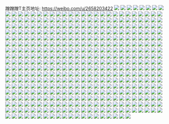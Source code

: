 蹭蹭蹭T主页地址: https://weibo.com/u/2658203422 
![](https://wx4.sinaimg.cn/mw2000/9e70f71egy1h922jy178fj20u014bjy6.jpg) 
![](https://wx4.sinaimg.cn/mw2000/9e70f71egy1h922jxojqjj20u014043m.jpg) 
![](https://wx4.sinaimg.cn/mw2000/9e70f71egy1h922jycbo0j20u0140gq5.jpg) 
![](https://wx4.sinaimg.cn/mw2000/9e70f71egy1h922jfjr2aj20u0140dpn.jpg) 
![](https://wx4.sinaimg.cn/mw2000/9e70f71egy1h922jfwqo0j20u0140dpd.jpg) 
![](https://wx4.sinaimg.cn/mw2000/9e70f71egy1h9239c1l0xj20u0140tgv.jpg) 
![](https://wx4.sinaimg.cn/mw2000/9e70f71egy1h91fc96e1oj20u00u0478.jpg) 
![](https://wx4.sinaimg.cn/mw2000/9e70f71egy1h91fcadrk9j20u00u0qd9.jpg) 
![](https://wx4.sinaimg.cn/mw2000/9e70f71egy1h91fc8ssw8j20u00u0k0w.jpg) 
![](https://wx4.sinaimg.cn/mw2000/9e70f71egy1h91fcayuzwj20u0140ajk.jpg) 
![](https://wx4.sinaimg.cn/mw2000/9e70f71egy1h91fcbtjh9j20u00u0agj.jpg) 
![](https://wx4.sinaimg.cn/mw2000/9e70f71egy1h91fcc6wntj20u014045o.jpg) 
![](https://wx4.sinaimg.cn/mw2000/9e70f71egy1h91fcven3cj20u0140wky.jpg) 
![](https://wx4.sinaimg.cn/mw2000/9e70f71egy1h91fcvrojfj20u0140ajd.jpg) 
![](https://wx4.sinaimg.cn/mw2000/9e70f71egy1h91fcw6qfaj20u0140akl.jpg) 
![](https://wx4.sinaimg.cn/mw2000/9e70f71egy1h91fcwznc2j20u0140wny.jpg) 
![](https://wx4.sinaimg.cn/mw2000/9e70f71egy1h91fcxc9g6j20u0140gu1.jpg) 
![](https://wx4.sinaimg.cn/mw2000/9e70f71egy1h91fcun42xj20u01407cc.jpg) 
![](https://wx4.sinaimg.cn/mw2000/9e70f71egy1h91fcwmwb1j20u014045o.jpg) 
![](https://wx4.sinaimg.cn/mw2000/9e70f71egy1h91exp0mw7j20u01407ce.jpg) 
![](https://wx4.sinaimg.cn/mw2000/9e70f71egy1h91ez1fg3pj20u01sx40w.jpg) 
![](https://wx4.sinaimg.cn/mw2000/9e70f71egy1h91ars36jbj20u0140ag5.jpg) 
![](https://wx4.sinaimg.cn/mw2000/9e70f71egy1h91arppsj2j20tz140jyw.jpg) 
![](https://wx4.sinaimg.cn/mw2000/9e70f71egy1h91arq0pztj20u0140wk8.jpg) 
![](https://wx4.sinaimg.cn/mw2000/9e70f71egy1h91arqb5a2j20u0140440.jpg) 
![](https://wx4.sinaimg.cn/mw2000/9e70f71egy1h91arqocmnj20u0140q8a.jpg) 
![](https://wx4.sinaimg.cn/mw2000/9e70f71egy1h91arr00khj20u0140jw2.jpg) 
![](https://wx4.sinaimg.cn/mw2000/9e70f71egy1h91arrbxkdj20u0140wln.jpg) 
![](https://wx4.sinaimg.cn/mw2000/9e70f71egy1h91arrojndj20u014043h.jpg) 
![](https://wx4.sinaimg.cn/mw2000/9e70f71egy1h91arsetqvj20u0140qb8.jpg) 
![](https://wx4.sinaimg.cn/mw2000/9e70f71egy1h90tlri76fj20u01407d7.jpg) 
![](https://wx4.sinaimg.cn/mw2000/9e70f71egy1h90tlwjhmrj20u0140jz2.jpg) 
![](https://wx4.sinaimg.cn/mw2000/9e70f71egy1h90tlqoajaj20u00u0453.jpg) 
![](https://wx4.sinaimg.cn/mw2000/9e70f71egy1h90tlq16stj20u0140tjc.jpg) 
![](https://wx4.sinaimg.cn/mw2000/9e70f71egy1h90tlxl12ej20tu13uqa4.jpg) 
![](https://wx4.sinaimg.cn/mw2000/9e70f71egy1h90tlvuchdj21cm0u0491.jpg) 
![](https://wx4.sinaimg.cn/mw2000/9e70f71egy1h90tn4csfsj20u0193jz4.jpg) 
![](https://wx4.sinaimg.cn/mw2000/9e70f71egy1h90tluy7xcj21d20u0apm.jpg) 
![](https://wx4.sinaimg.cn/mw2000/9e70f71egy1h90tlu2naxj219a0u0dqe.jpg) 
![](https://wx4.sinaimg.cn/mw2000/9e70f71egy1h8ypccyh7uj20u00u049b.jpg) 
![](https://wx4.sinaimg.cn/mw2000/9e70f71egy1h8ypcda92vj20u00u011s.jpg) 
![](https://wx4.sinaimg.cn/mw2000/9e70f71egy1h8ypcdmq5sj20u00u0n4p.jpg) 
![](https://wx4.sinaimg.cn/mw2000/9e70f71egy1h8ypcdwwhnj20u00u07d4.jpg) 
![](https://wx4.sinaimg.cn/mw2000/9e70f71egy1h8ypccldgwj20u00u0dnn.jpg) 
![](https://wx4.sinaimg.cn/mw2000/9e70f71egy1h8ypceqa75j20u00u0tgj.jpg) 
![](https://wx4.sinaimg.cn/mw2000/9e70f71egy1h8ypcf05x4j20u00u07cr.jpg) 
![](https://wx4.sinaimg.cn/mw2000/9e70f71egy1h8ypcfbhutj20u00u07cn.jpg) 
![](https://wx4.sinaimg.cn/mw2000/9e70f71egy1h8ypcflz3zj20u00u0118.jpg) 
![](https://wx4.sinaimg.cn/mw2000/9e70f71egy1h8yn62611cj20u01sxgpt.jpg) 
![](https://wx4.sinaimg.cn/mw2000/9e70f71egy1h8yn61nm7wj20u01sx0wt.jpg) 
![](https://wx4.sinaimg.cn/mw2000/9e70f71egy1h8s4w1gs5wj20u014046d.jpg) 
![](https://wx4.sinaimg.cn/mw2000/9e70f71egy1h8s4w1rc80j20u0140tgy.jpg) 
![](https://wx4.sinaimg.cn/mw2000/9e70f71egy1h8s4w2b20aj20u0140dpt.jpg) 
![](https://wx4.sinaimg.cn/mw2000/9e70f71egy1h8s4w2prxhj20u0140107.jpg) 
![](https://wx4.sinaimg.cn/mw2000/9e70f71egy1h8s4w38xdsj20u014048i.jpg) 
![](https://wx4.sinaimg.cn/mw2000/9e70f71egy1h8s4w4c6jpj20u0140dpi.jpg) 
![](https://wx4.sinaimg.cn/mw2000/9e70f71egy1h8s4w3yj7tj20u0140th7.jpg) 
![](https://wx4.sinaimg.cn/mw2000/9e70f71egy1h8s4w3mbhyj20u0140n5c.jpg) 
![](https://wx4.sinaimg.cn/mw2000/9e70f71egy1h8s4w4o4opj20u00u043x.jpg) 
![](https://wx4.sinaimg.cn/mw2000/9e70f71egy1h8phbfy4ydj20u00u0afd.jpg) 
![](https://wx4.sinaimg.cn/mw2000/9e70f71egy1h8njc5o7cfj20u0140q8w.jpg) 
![](https://wx4.sinaimg.cn/mw2000/9e70f71egy1h8hanqs10mj20u0140dn8.jpg) 
![](https://wx4.sinaimg.cn/mw2000/9e70f71egy1h8hans8zt2j20u01400y3.jpg) 
![](https://wx4.sinaimg.cn/mw2000/9e70f71egy1h8hanrtkbzj21400u0wl0.jpg) 
![](https://wx4.sinaimg.cn/mw2000/9e70f71egy1h8hanr5k5lj20u0140ah8.jpg) 
![](https://wx4.sinaimg.cn/mw2000/9e70f71egy1h8hanrgydtj20u01407ds.jpg) 
![](https://wx4.sinaimg.cn/mw2000/9e70f71egy1h8hant8tc9j20u01407dr.jpg) 
![](https://wx4.sinaimg.cn/mw2000/9e70f71egy1h8hanswd4pj20u0140qcw.jpg) 
![](https://wx4.sinaimg.cn/mw2000/9e70f71egy1h8hanu89nij20u0140dqc.jpg) 
![](https://wx4.sinaimg.cn/mw2000/9e70f71egy1h8hanskhbmj20u0140jyy.jpg) 
![](https://wx4.sinaimg.cn/mw2000/9e70f71egy1h8hanxx3kkj20u0140tdz.jpg) 
![](https://wx4.sinaimg.cn/mw2000/9e70f71egy1h8haomxtptj20u0140dps.jpg) 
![](https://wx4.sinaimg.cn/mw2000/9e70f71egy1h8hanvf5r2j20u0140n70.jpg) 
![](https://wx4.sinaimg.cn/mw2000/9e70f71egy1h8hanv2o0wj20u0140wog.jpg) 
![](https://wx4.sinaimg.cn/mw2000/9e70f71egy1h8hanvrfn7j20u014046f.jpg) 
![](https://wx4.sinaimg.cn/mw2000/9e70f71egy1h8hanws1tlj20u014079b.jpg) 
![](https://wx4.sinaimg.cn/mw2000/9e70f71egy1h8hanx4xymj20u0140ajf.jpg) 
![](https://wx4.sinaimg.cn/mw2000/9e70f71egy1h8hanxkq3hj20u0140afw.jpg) 
![](https://wx4.sinaimg.cn/mw2000/9e70f71egy1h7jv6ije1aj20u0190143.jpg) 
![](https://wx4.sinaimg.cn/mw2000/9e70f71egy1h7jv6kbc0mj20u0190wo8.jpg) 
![](https://wx4.sinaimg.cn/mw2000/9e70f71egy1h7jv6lbnr8j20u0190q9g.jpg) 
![](https://wx4.sinaimg.cn/mw2000/9e70f71egy1h7jv6lri3bj20ab0j4dh6.jpg) 
![](https://wx4.sinaimg.cn/mw2000/9e70f71egy1h7jv6t9p65j20my0um7bp.jpg) 
![](https://wx4.sinaimg.cn/mw2000/9e70f71egy1h7jv6nv9f7j20u0140wu4.jpg) 
![](https://wx4.sinaimg.cn/mw2000/9e70f71egy1h7jv6g8nm4j20u0140n50.jpg) 
![](https://wx4.sinaimg.cn/mw2000/9e70f71egy1h7jv6s226wj20my0umgpi.jpg) 
![](https://wx4.sinaimg.cn/mw2000/9e70f71egy1h7jv6q94qfj20u0140n5b.jpg) 
![](https://wx4.sinaimg.cn/mw2000/9e70f71egy1h7jv6rccblj20u0140tfy.jpg) 
![](https://wx4.sinaimg.cn/mw2000/9e70f71egy1h7jv6u0weqj20n60heju1.jpg) 
![](https://wx4.sinaimg.cn/mw2000/9e70f71egy1h7jv6urxr7j20my0um77h.jpg) 
![](https://wx4.sinaimg.cn/mw2000/9e70f71egy1h7jv6vi9m6j20n00ywwi5.jpg) 
![](https://wx4.sinaimg.cn/mw2000/9e70f71egy1h7jv6w8h32j20n00uowi7.jpg) 
![](https://wx4.sinaimg.cn/mw2000/9e70f71egy1h7jv6oyhmlj20u0140wli.jpg) 
![](https://wx4.sinaimg.cn/mw2000/9e70f71egy1h71cuglj7xj20u01sxq7p.jpg) 
![](https://wx4.sinaimg.cn/mw2000/9e70f71egy1h71cucphv7j20u0140n88.jpg) 
![](https://wx4.sinaimg.cn/mw2000/9e70f71egy1h71cuhc2jhj20u0140jyy.jpg) 
![](https://wx4.sinaimg.cn/mw2000/9e70f71ely1h6tmolkjqhj20u0140jz8.jpg) 
![](https://wx4.sinaimg.cn/mw2000/9e70f71ely1h6tmojv72tj20u0140gtm.jpg) 
![](https://wx4.sinaimg.cn/mw2000/9e70f71ely1h6tmok4rhkj21400u0gn9.jpg) 
![](https://wx4.sinaimg.cn/mw2000/9e70f71ely1h6tmokagzfj20u0140tdq.jpg) 
![](https://wx4.sinaimg.cn/mw2000/9e70f71ely1h6tmoktnfnj21400u077m.jpg) 
![](https://wx4.sinaimg.cn/mw2000/9e70f71ely1h6tmokgki8j21900u0n26.jpg) 
![](https://wx4.sinaimg.cn/mw2000/9e70f71ely1h6tmolejehj21400u0q56.jpg) 
![](https://wx4.sinaimg.cn/mw2000/9e70f71ely1h6tmol48vuj20u0140jwa.jpg) 
![](https://wx4.sinaimg.cn/mw2000/9e70f71ely1h6tmojkoomj20u0140aig.jpg) 
![](https://wx4.sinaimg.cn/mw2000/9e70f71egy1h67iq1jp5kj20u0140n01.jpg) 
![](https://wx4.sinaimg.cn/mw2000/9e70f71egy1h67iq0n4c9j20u014077c.jpg) 
![](https://wx4.sinaimg.cn/mw2000/9e70f71egy1h67iq3qv4jj20u0140k3o.jpg) 
![](https://wx4.sinaimg.cn/mw2000/9e70f71egy1h67iq5sspdj20u0140wo6.jpg) 
![](https://wx4.sinaimg.cn/mw2000/9e70f71egy1h67iq6co40j20u014043a.jpg) 
![](https://wx4.sinaimg.cn/mw2000/9e70f71egy1h67iq2gwhdj20u0140wnp.jpg) 
![](https://wx4.sinaimg.cn/mw2000/9e70f71egy1h67j5id0qsj20u01407fi.jpg) 
![](https://wx4.sinaimg.cn/mw2000/9e70f71egy1h67j5vkf3ij20u0140n4p.jpg) 
![](https://wx4.sinaimg.cn/mw2000/9e70f71egy1h67j85n8jrj20u014077d.jpg) 
![](https://wx4.sinaimg.cn/mw2000/9e70f71egy1h5utex36szj20u0140qf1.jpg) 
![](https://wx4.sinaimg.cn/mw2000/9e70f71egy1h5utesmokej20u0140jym.jpg) 
![](https://wx4.sinaimg.cn/mw2000/9e70f71egy1h5uter9l53j20u0140wkd.jpg) 
![](https://wx4.sinaimg.cn/mw2000/9e70f71egy1h5utetj8apj21400u00yh.jpg) 
![](https://wx4.sinaimg.cn/mw2000/9e70f71egy1h5uteurxo7j20u0140jyj.jpg) 
![](https://wx4.sinaimg.cn/mw2000/9e70f71egy1h5utevolbjj21400u07af.jpg) 
![](https://wx4.sinaimg.cn/mw2000/9e70f71egy1h5utezekp0j20u0140772.jpg) 
![](https://wx4.sinaimg.cn/mw2000/9e70f71egy1h5utf0htc3j20u0140goy.jpg) 
![](https://wx4.sinaimg.cn/mw2000/9e70f71egy1h5uteyb9bzj20u0140q5v.jpg) 
![](https://wx4.sinaimg.cn/mw2000/9e70f71egy1h5ufb74ublj20u0140dis.jpg) 
![](https://wx4.sinaimg.cn/mw2000/9e70f71egy1h5ufb7toilj20u01nzagf.jpg) 
![](https://wx4.sinaimg.cn/mw2000/9e70f71egy1h5ufb58ac2j20u0140aew.jpg) 
![](https://wx4.sinaimg.cn/mw2000/9e70f71egy1h5ufb5yr9yj20u01400y9.jpg) 
![](https://wx4.sinaimg.cn/mw2000/9e70f71egy1h5ufb9kpphj20u0140ti8.jpg) 
![](https://wx4.sinaimg.cn/mw2000/9e70f71egy1h5ufb95k06j20u0140q4y.jpg) 
![](https://wx4.sinaimg.cn/mw2000/9e70f71egy1h5ufb88hodj20u0140wgc.jpg) 
![](https://wx4.sinaimg.cn/mw2000/9e70f71egy1h5ufb4hrgyj20u0140tci.jpg) 
![](https://wx4.sinaimg.cn/mw2000/9e70f71egy1h5ufbvpnw1j20u01400xa.jpg) 
![](https://wx4.sinaimg.cn/mw2000/9e70f71egy1h5rxpcnfgvj21400u0n63.jpg) 
![](https://wx4.sinaimg.cn/mw2000/9e70f71egy1h5rxpdlxsoj21400u0n3c.jpg) 
![](https://wx4.sinaimg.cn/mw2000/9e70f71egy1h5rxpf0l25j20u0140wn8.jpg) 
![](https://wx4.sinaimg.cn/mw2000/9e70f71egy1h5rxpgfxysj20u0140qc9.jpg) 
![](https://wx4.sinaimg.cn/mw2000/9e70f71egy1h5rxpbi81oj20u0140jzu.jpg) 
![](https://wx4.sinaimg.cn/mw2000/9e70f71egy1h5rxpae8e1j20u0140q7j.jpg) 
![](https://wx4.sinaimg.cn/mw2000/9e70f71egy1h5fh14rukvj20u0140wng.jpg) 
![](https://wx4.sinaimg.cn/mw2000/9e70f71egy1h5fh156tqbj20u0140jz8.jpg) 
![](https://wx4.sinaimg.cn/mw2000/9e70f71egy1h5fh15n8iwj20u0140gsa.jpg) 
![](https://wx4.sinaimg.cn/mw2000/9e70f71egy1h5fh161u2bj20u0140n61.jpg) 
![](https://wx4.sinaimg.cn/mw2000/9e70f71egy1h5fh16ofejj20u0140ajm.jpg) 
![](https://wx4.sinaimg.cn/mw2000/9e70f71egy1h5fh2hr25jj20u00u0k0n.jpg) 
![](https://wx4.sinaimg.cn/mw2000/9e70f71egy1h5fh2iq6nfj20u00u0dmb.jpg) 
![](https://wx4.sinaimg.cn/mw2000/9e70f71egy1h5fh2i8cuhj20t10t1n55.jpg) 
![](https://wx4.sinaimg.cn/mw2000/9e70f71egy1h5fh2h4atkj20u00u0117.jpg) 
![](https://wx4.sinaimg.cn/mw2000/9e70f71egy1h5cchqbsaxj20u0140do1.jpg) 
![](https://wx4.sinaimg.cn/mw2000/9e70f71egy1h5cchp62gfj20u0140n6r.jpg) 
![](https://wx4.sinaimg.cn/mw2000/9e70f71egy1h5cchrei2ej20u0140gup.jpg) 
![](https://wx4.sinaimg.cn/mw2000/9e70f71egy1h5cchskysjj20u0140487.jpg) 
![](https://wx4.sinaimg.cn/mw2000/9e70f71egy1h5cchui82oj21400u0gxl.jpg) 
![](https://wx4.sinaimg.cn/mw2000/9e70f71egy1h5cchvj2r5j20u01407e0.jpg) 
![](https://wx4.sinaimg.cn/mw2000/9e70f71egy1h5cchyg5cij20u014015x.jpg) 
![](https://wx4.sinaimg.cn/mw2000/9e70f71egy1h5cchwqocmj20u0140qhj.jpg) 
![](https://wx4.sinaimg.cn/mw2000/9e70f71egy1h5cchthvx1j20u0140q7y.jpg) 
![](https://wx4.sinaimg.cn/mw2000/9e70f71egy1h5ba3xg8zxj20u0190wk2.jpg) 
![](https://wx4.sinaimg.cn/mw2000/9e70f71egy1h5ba3yi0rkj20u00u0q7z.jpg) 
![](https://wx4.sinaimg.cn/mw2000/9e70f71egy1h5ba3v9dkkj20tu119afn.jpg) 
![](https://wx4.sinaimg.cn/mw2000/9e70f71egy1h5ba3wc1syj20u014041b.jpg) 
![](https://wx4.sinaimg.cn/mw2000/9e70f71egy1h5ba57x5p3j20u0140dlc.jpg) 
![](https://wx4.sinaimg.cn/mw2000/9e70f71egy1h5ba5ht8qbj20u00u0jwc.jpg) 
![](https://wx4.sinaimg.cn/mw2000/9e70f71egy1h59m3a35fsj20u01407bj.jpg) 
![](https://wx4.sinaimg.cn/mw2000/9e70f71egy1h59m3aj5y7j20u0140dmn.jpg) 
![](https://wx4.sinaimg.cn/mw2000/9e70f71egy1h59m3b3rbhj20u01407c3.jpg) 
![](https://wx4.sinaimg.cn/mw2000/9e70f71egy1h59m3bh7qij20u014011o.jpg) 
![](https://wx4.sinaimg.cn/mw2000/9e70f71egy1h59m3c27aoj20u014047j.jpg) 
![](https://wx4.sinaimg.cn/mw2000/9e70f71egy1h59m39mpvij20u0140452.jpg) 
![](https://wx4.sinaimg.cn/mw2000/9e70f71egy1h59m3987ofj20u0140tif.jpg) 
![](https://wx4.sinaimg.cn/mw2000/9e70f71egy1h59m3cy00lj20u0140tj7.jpg) 
![](https://wx4.sinaimg.cn/mw2000/9e70f71egy1h59m3cgdscj20u0155n71.jpg) 
![](https://wx4.sinaimg.cn/mw2000/9e70f71egy1h57wg4bb4ej20u0140jzk.jpg) 
![](https://wx4.sinaimg.cn/mw2000/9e70f71egy1h57wg5s9mjj20u0140wkk.jpg) 
![](https://wx4.sinaimg.cn/mw2000/9e70f71egy1h57wg6f74xj20u0140wpm.jpg) 
![](https://wx4.sinaimg.cn/mw2000/9e70f71egy1h57wg36hf6j20u0140gwn.jpg) 
![](https://wx4.sinaimg.cn/mw2000/9e70f71egy1h57stnq400j20u0140n4k.jpg) 
![](https://wx4.sinaimg.cn/mw2000/9e70f71egy1h5661pmf60j20u0140dp5.jpg) 
![](https://wx4.sinaimg.cn/mw2000/9e70f71egy1h5661qzypfj20u0140nay.jpg) 
![](https://wx4.sinaimg.cn/mw2000/9e70f71egy1h5661wlvyzj20u0140k0p.jpg) 
![](https://wx4.sinaimg.cn/mw2000/9e70f71egy1h5661tk84vj20u00u07bj.jpg) 
![](https://wx4.sinaimg.cn/mw2000/9e70f71egy1h5661v869uj20u0140tgp.jpg) 
![](https://wx4.sinaimg.cn/mw2000/9e70f71egy1h5662v2q3vj20u0140aj2.jpg) 
![](https://wx4.sinaimg.cn/mw2000/9e70f71egy1h5662wnthkj20u00u0k1d.jpg) 
![](https://wx4.sinaimg.cn/mw2000/9e70f71egy1h5661zi2olj20u00u0tes.jpg) 
![](https://wx4.sinaimg.cn/mw2000/9e70f71egy1h5661ylv65j20u00u00xg.jpg) 
![](https://wx4.sinaimg.cn/mw2000/9e70f71egy1h565zefj94j20u00u015c.jpg) 
![](https://wx4.sinaimg.cn/mw2000/9e70f71egy1h565zfibh8j20u00u0guq.jpg) 
![](https://wx4.sinaimg.cn/mw2000/9e70f71egy1h565zgr5ynj20u00u0gtx.jpg) 
![](https://wx4.sinaimg.cn/mw2000/9e70f71egy1h565zjn0fdj20u00u0tgw.jpg) 
![](https://wx4.sinaimg.cn/mw2000/9e70f71egy1h565zicn1fj20u00u0n6h.jpg) 
![](https://wx4.sinaimg.cn/mw2000/9e70f71egy1h565zlfozmj20u00u0tiv.jpg) 
![](https://wx4.sinaimg.cn/mw2000/9e70f71egy1h565znojhsj20u00u07dq.jpg) 
![](https://wx4.sinaimg.cn/mw2000/9e70f71egy1h565zcurklj20u0140wov.jpg) 
![](https://wx4.sinaimg.cn/mw2000/9e70f71egy1h565zoj0uwj20u00u0wl3.jpg) 
![](https://wx4.sinaimg.cn/mw2000/9e70f71egy1h55evrd88jj21400u0wpd.jpg) 
![](https://wx4.sinaimg.cn/mw2000/9e70f71egy1h55evrunhjj20u01407d7.jpg) 
![](https://wx4.sinaimg.cn/mw2000/9e70f71egy1h55evo9q67j20u014047c.jpg) 
![](https://wx4.sinaimg.cn/mw2000/9e70f71egy1h55evsa5o4j20u0140qag.jpg) 
![](https://wx4.sinaimg.cn/mw2000/9e70f71egy1h55evtaffsj20u0140jz4.jpg) 
![](https://wx4.sinaimg.cn/mw2000/9e70f71egy1h55evtp3g9j20u01407cs.jpg) 
![](https://wx4.sinaimg.cn/mw2000/9e70f71egy1h55evtzujyj20u014045d.jpg) 
![](https://wx4.sinaimg.cn/mw2000/9e70f71egy1h55evp9g7mj20u013z48e.jpg) 
![](https://wx4.sinaimg.cn/mw2000/9e70f71egy1h55evorxb8j20u013zn6u.jpg) 
![](https://wx4.sinaimg.cn/mw2000/9e70f71egy1h53uv3x4qmj21400u0agf.jpg) 
![](https://wx4.sinaimg.cn/mw2000/9e70f71egy1h53uv4d2j4j21400u0qb2.jpg) 
![](https://wx4.sinaimg.cn/mw2000/9e70f71egy1h53uv4zvykj20u0140af0.jpg) 
![](https://wx4.sinaimg.cn/mw2000/9e70f71egy1h53uv5a9ihj20u0140q7z.jpg) 
![](https://wx4.sinaimg.cn/mw2000/9e70f71egy1h523ymdox4j20u0140131.jpg) 
![](https://wx4.sinaimg.cn/mw2000/9e70f71egy1h523yksis8j20u0140dm3.jpg) 
![](https://wx4.sinaimg.cn/mw2000/9e70f71egy1h523ynfmfsj20u0140k23.jpg) 
![](https://wx4.sinaimg.cn/mw2000/9e70f71ely1h51yf2kuulj21400u0aet.jpg) 
![](https://wx4.sinaimg.cn/mw2000/9e70f71ely1h51yf2afcpj21400u0n20.jpg) 
![](https://wx4.sinaimg.cn/mw2000/9e70f71ely1h51yf1ot0xj21400u044r.jpg) 
![](https://wx4.sinaimg.cn/mw2000/9e70f71ely1h51yf1y5vvj20u0140af2.jpg) 
![](https://wx4.sinaimg.cn/mw2000/9e70f71ely1h51yf33jlnj21400u0jwj.jpg) 
![](https://wx4.sinaimg.cn/mw2000/9e70f71ely1h51yf3jmxej21400u0q7q.jpg) 
![](https://wx4.sinaimg.cn/mw2000/9e70f71ely1h51ith3gjej20u0190h3e.jpg) 
![](https://wx4.sinaimg.cn/mw2000/9e70f71ely1h51itg0ii4j20u019ogyi.jpg) 
![](https://wx4.sinaimg.cn/mw2000/9e70f71ely1h51itgaf1jj20u0190wpu.jpg) 
![](https://wx4.sinaimg.cn/mw2000/9e70f71ely1h51itfo7c6j21900u0n6h.jpg) 
![](https://wx4.sinaimg.cn/mw2000/9e70f71ely1h51itgsr0sj20u0190tn8.jpg) 
![](https://wx4.sinaimg.cn/mw2000/9e70f71ely1h51itgjajej21900u0tgq.jpg) 
![](https://wx4.sinaimg.cn/mw2000/9e70f71ely1h51ithb8fyj20u0190k6j.jpg) 
![](https://wx4.sinaimg.cn/mw2000/9e70f71ely1h51iti06c7j20u0190n45.jpg) 
![](https://wx4.sinaimg.cn/mw2000/9e70f71ely1h51ithsdsvj21900u0trw.jpg) 
![](https://wx4.sinaimg.cn/mw2000/9e70f71ely1h50j468d6pj20u0191k3r.jpg) 
![](https://wx4.sinaimg.cn/mw2000/9e70f71ely1h50j47hwaej21900u0gxg.jpg) 
![](https://wx4.sinaimg.cn/mw2000/9e70f71ely1h50j450itkj20u0190qih.jpg) 
![](https://wx4.sinaimg.cn/mw2000/9e70f71ely1h50j48g0g1j21900u0th6.jpg) 
![](https://wx4.sinaimg.cn/mw2000/9e70f71ely1h50j4dumpdj20u0190tp8.jpg) 
![](https://wx4.sinaimg.cn/mw2000/9e70f71ely1h50j4b7malj21900u0gt3.jpg) 
![](https://wx4.sinaimg.cn/mw2000/9e70f71ely1h50j4fzmbyj20u0190k37.jpg) 
![](https://wx4.sinaimg.cn/mw2000/9e70f71ely1h50j4ha2jbj20u0190ais.jpg) 
![](https://wx4.sinaimg.cn/mw2000/9e70f71ely1h50j49v3y1j20u019047e.jpg) 
![](https://wx4.sinaimg.cn/mw2000/9e70f71ely1h4ze9naw0sj20u01900xl.jpg) 
![](https://wx4.sinaimg.cn/mw2000/9e70f71ely1h4ze9nlip8j20u01907bh.jpg) 
![](https://wx4.sinaimg.cn/mw2000/9e70f71ely1h4ze9nuyjdj20u0190aiw.jpg) 
![](https://wx4.sinaimg.cn/mw2000/9e70f71ely1h4ze9o2mk3j20u0190jwt.jpg) 
![](https://wx4.sinaimg.cn/mw2000/9e70f71ely1h4ze9o8xkuj20u01900x7.jpg) 
![](https://wx4.sinaimg.cn/mw2000/9e70f71ely1h4ze9of3kjj21900u079j.jpg) 
![](https://wx4.sinaimg.cn/mw2000/9e70f71ely1h4ze9om96tj20u0190doo.jpg) 
![](https://wx4.sinaimg.cn/mw2000/9e70f71ely1h4ze9n31mmj20u01900xn.jpg) 
![](https://wx4.sinaimg.cn/mw2000/9e70f71ely1h4ze9ou5sgj21900u00ye.jpg) 
![](https://wx4.sinaimg.cn/mw2000/9e70f71ely1h4y0jxkjwfj21400u0tdk.jpg) 
![](https://wx4.sinaimg.cn/mw2000/9e70f71ely1h4y0jy1n3bj20u014nwm6.jpg) 
![](https://wx4.sinaimg.cn/mw2000/9e70f71ely1h4y0jywd7zj21400u0k1z.jpg) 
![](https://wx4.sinaimg.cn/mw2000/9e70f71ely1h4y0jx90ebj20u0140jzg.jpg) 
![](https://wx4.sinaimg.cn/mw2000/9e70f71ely1h4y0k0zojyj20u014044o.jpg) 
![](https://wx4.sinaimg.cn/mw2000/9e70f71ely1h4y0k2073dj20u01400xx.jpg) 
![](https://wx4.sinaimg.cn/mw2000/9e70f71ely1h4y0kib8soj20u014013p.jpg) 
![](https://wx4.sinaimg.cn/mw2000/9e70f71ely1h4y0jz8ok3j21400u0q83.jpg) 
![](https://wx4.sinaimg.cn/mw2000/9e70f71ely1h4y0k02w43j20u014010e.jpg) 
![](https://wx4.sinaimg.cn/mw2000/9e70f71ely1h4y0gdmcg5j20u0140ahh.jpg) 
![](https://wx4.sinaimg.cn/mw2000/9e70f71ely1h4y0guskihj20u0140jyu.jpg) 
![](https://wx4.sinaimg.cn/mw2000/9e70f71ely1h4y0geopymj20u0140agj.jpg) 
![](https://wx4.sinaimg.cn/mw2000/9e70f71ely1h4y0ggbvfmj20u0140103.jpg) 
![](https://wx4.sinaimg.cn/mw2000/9e70f71ely1h4y0gfz505j21400u010t.jpg) 
![](https://wx4.sinaimg.cn/mw2000/9e70f71ely1h4y0gff6t4j20u00u0ak0.jpg) 
![](https://wx4.sinaimg.cn/mw2000/9e70f71ely1h4y0gjf9fsj20u014th27.jpg) 
![](https://wx4.sinaimg.cn/mw2000/9e70f71ely1h4y0ghiz1lj20u0140alv.jpg) 
![](https://wx4.sinaimg.cn/mw2000/9e70f71ely1h4y0gije8uj20u014014m.jpg) 
![](https://wx4.sinaimg.cn/mw2000/9e70f71egy1h4v2y3a1hjj20u0140aij.jpg) 
![](https://wx4.sinaimg.cn/mw2000/9e70f71egy1h4v2xzh63aj20u0140wom.jpg) 
![](https://wx4.sinaimg.cn/mw2000/9e70f71egy1h4v2y0wa1uj20u0140dmz.jpg) 
![](https://wx4.sinaimg.cn/mw2000/9e70f71egy1h4v2y1r5jhj20u0191n22.jpg) 
![](https://wx4.sinaimg.cn/mw2000/9e70f71egy1h4v2y2gbf7j20u01400y4.jpg) 
![](https://wx4.sinaimg.cn/mw2000/9e70f71egy1h4v2y06f53j20u014048f.jpg) 
![](https://wx4.sinaimg.cn/mw2000/9e70f71egy1h4v2xy8tm8j20u01267g9.jpg) 
![](https://wx4.sinaimg.cn/mw2000/9e70f71egy1h4v2xvhdngj20u0140wt8.jpg) 
![](https://wx4.sinaimg.cn/mw2000/9e70f71egy1h4v2xw7ddgj20u01400x2.jpg) 
![](https://wx4.sinaimg.cn/mw2000/9e70f71egy1h4uq0yyclxj20aq0eyt9o.jpg) 
![](https://wx4.sinaimg.cn/mw2000/9e70f71egy1h4upz1zarej20u0140q5h.jpg) 
![](https://wx4.sinaimg.cn/mw2000/9e70f71egy1h4tsu69u2uj20u0140tjp.jpg) 
![](https://wx4.sinaimg.cn/mw2000/9e70f71egy1h4tsu6nvdkj20u0140gp2.jpg) 
![](https://wx4.sinaimg.cn/mw2000/9e70f71egy1h4tsu55wvtj21400u0n1e.jpg) 
![](https://wx4.sinaimg.cn/mw2000/9e70f71egy1h4tsu76wl4j20u013k7ay.jpg) 
![](https://wx4.sinaimg.cn/mw2000/9e70f71egy1h4rcf7c2tnj20u013zjy5.jpg) 
![](https://wx4.sinaimg.cn/mw2000/9e70f71egy1h4rcf7pugfj20u014048t.jpg) 
![](https://wx4.sinaimg.cn/mw2000/9e70f71egy1h4rcf6vrfmj20u0140wmo.jpg) 
![](https://wx4.sinaimg.cn/mw2000/9e70f71egy1h4rcf8irc6j20u0140qa0.jpg) 
![](https://wx4.sinaimg.cn/mw2000/9e70f71egy1h4rcf82v99j20u0140wm9.jpg) 
![](https://wx4.sinaimg.cn/mw2000/9e70f71egy1h4r44ssnbij20u00u0aj7.jpg) 
![](https://wx4.sinaimg.cn/mw2000/9e70f71egy1h4r44tdwsmj20u00u00zm.jpg) 
![](https://wx4.sinaimg.cn/mw2000/9e70f71egy1h4r44tqe7kj20u0140dmw.jpg) 
![](https://wx4.sinaimg.cn/mw2000/9e70f71egy1h4r44uaobvj20u0140aj2.jpg) 
![](https://wx4.sinaimg.cn/mw2000/9e70f71egy1h4r44uq64zj20u00u0qa3.jpg) 
![](https://wx4.sinaimg.cn/mw2000/9e70f71egy1h4r44v96b3j20u00u07bj.jpg) 
![](https://wx4.sinaimg.cn/mw2000/9e70f71egy1h4r44vngzmj20u0140tgp.jpg) 
![](https://wx4.sinaimg.cn/mw2000/9e70f71egy1h4r44x59qhj20u0140n53.jpg) 
![](https://wx4.sinaimg.cn/mw2000/9e70f71egy1h4r44wmp7fj20u0140k0p.jpg) 
![](https://wx4.sinaimg.cn/mw2000/9e70f71egy1h4q462gcq6j20u0140k7u.jpg) 
![](https://wx4.sinaimg.cn/mw2000/9e70f71egy1h4q45yuwr3j20u014078k.jpg) 
![](https://wx4.sinaimg.cn/mw2000/9e70f71egy1h4ottayjwnj20bz0hsq3k.jpg) 
![](https://wx4.sinaimg.cn/mw2000/9e70f71egy1h4mcojp75wj21400u0dk3.jpg) 
![](https://wx4.sinaimg.cn/mw2000/9e70f71egy1h4mcoizeocj20u0140430.jpg) 
![](https://wx4.sinaimg.cn/mw2000/9e70f71egy1h4mcok9rdxj21400u0gp0.jpg) 
![](https://wx4.sinaimg.cn/mw2000/9e70f71egy1h4mcoksn1cj20u0140tcd.jpg) 
![](https://wx4.sinaimg.cn/mw2000/9e70f71egy1h4mcopm0o5j20u0140jzz.jpg) 
![](https://wx4.sinaimg.cn/mw2000/9e70f71egy1h4mcor0614j20u01407cm.jpg) 
![](https://wx4.sinaimg.cn/mw2000/9e70f71egy1h4mcot1rpej20u0140gts.jpg) 
![](https://wx4.sinaimg.cn/mw2000/9e70f71egy1h4mcomawjjj20u01407mp.jpg) 
![](https://wx4.sinaimg.cn/mw2000/9e70f71egy1h4mconblnkj20u01407ib.jpg) 
![](https://wx4.sinaimg.cn/mw2000/9e70f71egy1h4kda8p21sj20u014012a.jpg) 
![](https://wx4.sinaimg.cn/mw2000/9e70f71egy1h4kdaa0vznj20u01407e9.jpg) 
![](https://wx4.sinaimg.cn/mw2000/9e70f71egy1h4kdabazqyj20u01404b3.jpg) 
![](https://wx4.sinaimg.cn/mw2000/9e70f71egy1h4kda7fcf8j20u0140aq9.jpg) 
![](https://wx4.sinaimg.cn/mw2000/9e70f71egy1h4kdacnmczj20u0140wus.jpg) 
![](https://wx4.sinaimg.cn/mw2000/9e70f71egy1h4kdadlzrbj20u0140n5w.jpg) 
![](https://wx4.sinaimg.cn/mw2000/9e70f71egy1h4kdafe8eoj20u014013h.jpg) 
![](https://wx4.sinaimg.cn/mw2000/9e70f71egy1h4kdai0ik0j20u0140qff.jpg) 
![](https://wx4.sinaimg.cn/mw2000/9e70f71egy1h4kdagvrtxj20u0140k2d.jpg) 
![](https://wx4.sinaimg.cn/mw2000/9e70f71egy1h4jkihsz4dj20u0140tlr.jpg) 
![](https://wx4.sinaimg.cn/mw2000/9e70f71egy1h4jkik8lljj21400u07el.jpg) 
![](https://wx4.sinaimg.cn/mw2000/9e70f71egy1h4jkijryvnj20u0140gud.jpg) 
![](https://wx4.sinaimg.cn/mw2000/9e70f71egy1h4jkimm2y5j20u0140dmx.jpg) 
![](https://wx4.sinaimg.cn/mw2000/9e70f71egy1h4jkim59huj20u0140dp9.jpg) 
![](https://wx4.sinaimg.cn/mw2000/9e70f71egy1h4jkiihk1ej20u0140ti7.jpg) 
![](https://wx4.sinaimg.cn/mw2000/9e70f71egy1h4jkijc5a5j20u01400xp.jpg) 
![](https://wx4.sinaimg.cn/mw2000/9e70f71egy1h4jkili5c2j20u0140jz4.jpg) 
![](https://wx4.sinaimg.cn/mw2000/9e70f71egy1h4jkinc4qdj20u0140tlt.jpg) 
![](https://wx4.sinaimg.cn/mw2000/9e70f71egy1h4jkgdtjk9j20u01400wx.jpg) 
![](https://wx4.sinaimg.cn/mw2000/9e70f71egy1h4jkgedw8rj21400u0dnd.jpg) 
![](https://wx4.sinaimg.cn/mw2000/9e70f71egy1h4jkgex57wj20u011wdo3.jpg) 
![](https://wx4.sinaimg.cn/mw2000/9e70f71egy1h4jkgflaurj20u0140jxq.jpg) 
![](https://wx4.sinaimg.cn/mw2000/9e70f71egy1h4jkgcfixrj20u0140guh.jpg) 
![](https://wx4.sinaimg.cn/mw2000/9e70f71egy1h4jkgg33kij20u014046g.jpg) 
![](https://wx4.sinaimg.cn/mw2000/9e70f71egy1h4jkggkc2jj20u0140gsq.jpg) 
![](https://wx4.sinaimg.cn/mw2000/9e70f71egy1h4jkgh1zjoj20u0140n96.jpg) 
![](https://wx4.sinaimg.cn/mw2000/9e70f71egy1h4jkgd8x68j20u0140agm.jpg) 
![](https://wx4.sinaimg.cn/mw2000/9e70f71egy1h4ftnjkx5jj20zk0nodiw.jpg) 
![](https://wx4.sinaimg.cn/mw2000/9e70f71egy1h4ftnk4v9hj20zk0noadv.jpg) 
![](https://wx4.sinaimg.cn/mw2000/9e70f71egy1h4ftn57sj7j20u0140gtt.jpg) 
![](https://wx4.sinaimg.cn/mw2000/9e70f71egy1h4ftnmylguj20u00u0dlt.jpg) 
![](https://wx4.sinaimg.cn/mw2000/9e70f71egy1h4ftniyjrtj20u00u0ae5.jpg) 
![](https://wx4.sinaimg.cn/mw2000/9e70f71egy1h4ftnhwn5dj20zk0notbv.jpg) 
![](https://wx4.sinaimg.cn/mw2000/9e70f71egy1h4ftnigzoij20u0190n2z.jpg) 
![](https://wx4.sinaimg.cn/mw2000/9e70f71egy1h4fts43tsdj20u0140dlq.jpg) 
![](https://wx4.sinaimg.cn/mw2000/9e70f71egy1h4fts6bqx8j20u0140wm6.jpg) 
![](https://wx4.sinaimg.cn/mw2000/9e70f71egy1h4fqqulafbj20u014049z.jpg) 
![](https://wx4.sinaimg.cn/mw2000/9e70f71egy1h4fqqvu6hpj20u014049p.jpg) 
![](https://wx4.sinaimg.cn/mw2000/9e70f71egy1h4fqqx0yhbj21400u0qf0.jpg) 
![](https://wx4.sinaimg.cn/mw2000/9e70f71egy1h4fhwcaffwj20u0140ag1.jpg) 
![](https://wx4.sinaimg.cn/mw2000/9e70f71egy1h4fhwd6tvkj21400u07dh.jpg) 
![](https://wx4.sinaimg.cn/mw2000/9e70f71egy1h4fhwe0gcij20u0140doi.jpg) 
![](https://wx4.sinaimg.cn/mw2000/9e70f71egy1h4fhwg3ha3j20u0140k3a.jpg) 
![](https://wx4.sinaimg.cn/mw2000/9e70f71egy1h4fhwf2sb1j20u0140n85.jpg) 
![](https://wx4.sinaimg.cn/mw2000/9e70f71egy1h4fhwjdqxjj21900u0n64.jpg) 
![](https://wx4.sinaimg.cn/mw2000/9e70f71egy1h4fhwh3r3uj20u01407fp.jpg) 
![](https://wx4.sinaimg.cn/mw2000/9e70f71egy1h4fhwi2f1nj21400u0alw.jpg) 
![](https://wx4.sinaimg.cn/mw2000/9e70f71egy1h4fhwkqacrj20u0140wqk.jpg) 
![](https://wx4.sinaimg.cn/mw2000/9e70f71egy1h4esc5ngopj20u014j132.jpg) 
![](https://wx4.sinaimg.cn/mw2000/9e70f71egy1h4esc0r0b9j20u0140qaw.jpg) 
![](https://wx4.sinaimg.cn/mw2000/9e70f71egy1h4esf4dhzjj20u0140dnn.jpg) 
![](https://wx4.sinaimg.cn/mw2000/9e70f71egy1h4esceg0uhj20u0140qdm.jpg) 
![](https://wx4.sinaimg.cn/mw2000/9e70f71egy1h4esd0v9ffj20u0140aki.jpg) 
![](https://wx4.sinaimg.cn/mw2000/9e70f71egy1h4esca5txgj20u0140k2f.jpg) 
![](https://wx4.sinaimg.cn/mw2000/9e70f71egy1h4esccg42nj20u0140aho.jpg) 
![](https://wx4.sinaimg.cn/mw2000/9e70f71egy1h4esc34xqxj20u0140460.jpg) 
![](https://wx4.sinaimg.cn/mw2000/9e70f71egy1h4esc7ejdvj20u01400zp.jpg) 
![](https://wx4.sinaimg.cn/mw2000/9e70f71egy1h4e9ri4c2dj20u0140n6c.jpg) 
![](https://wx4.sinaimg.cn/mw2000/9e70f71egy1h4e9rhb3fgj20u10u0gpt.jpg) 
![](https://wx4.sinaimg.cn/mw2000/9e70f71egy1h4e9uxwrbfj20mi0u0wk9.jpg) 
![](https://wx4.sinaimg.cn/mw2000/9e70f71egy1h4e9tnnbgzj20u0140ait.jpg) 
![](https://wx4.sinaimg.cn/mw2000/9e70f71egy1h4e9tonimxj20u0140wpi.jpg) 
![](https://wx4.sinaimg.cn/mw2000/9e70f71egy1h4e9tmv1vrj20u0140jy9.jpg) 
![](https://wx4.sinaimg.cn/mw2000/9e70f71egy1h4e9u8z0u5j20u0140k0z.jpg) 
![](https://wx4.sinaimg.cn/mw2000/9e70f71egy1h46pwptuuej20u0140108.jpg) 
![](https://wx4.sinaimg.cn/mw2000/9e70f71egy1h46pwr0ezfj20u0140jzy.jpg) 
![](https://wx4.sinaimg.cn/mw2000/9e70f71egy1h46pwtb6phj20u0140wm7.jpg) 
![](https://wx4.sinaimg.cn/mw2000/9e70f71egy1h46pwokuqaj20u014048o.jpg) 
![](https://wx4.sinaimg.cn/mw2000/9e70f71egy1h46pwu446uj20u00u07ak.jpg) 
![](https://wx4.sinaimg.cn/mw2000/9e70f71egy1h46pws88mdj20u0140k21.jpg) 
![](https://wx4.sinaimg.cn/mw2000/9e70f71egy1h436fjmf6bj21400u0jvt.jpg) 
![](https://wx4.sinaimg.cn/mw2000/9e70f71egy1h436flinhhj21910u0428.jpg) 
![](https://wx4.sinaimg.cn/mw2000/9e70f71egy1h436fm42moj21400u0td0.jpg) 
![](https://wx4.sinaimg.cn/mw2000/9e70f71egy1h413dapxvwj21400u0al7.jpg) 
![](https://wx4.sinaimg.cn/mw2000/9e70f71egy1h413d9j8lmj20u0140qd1.jpg) 
![](https://wx4.sinaimg.cn/mw2000/9e70f71egy1h413deyf7tj20u0140thf.jpg) 
![](https://wx4.sinaimg.cn/mw2000/9e70f71egy1h413dgufqhj20u0155akp.jpg) 
![](https://wx4.sinaimg.cn/mw2000/9e70f71egy1h413dcusv6j20u0140gtb.jpg) 
![](https://wx4.sinaimg.cn/mw2000/9e70f71egy1h413dejym6j20u0140wpv.jpg) 
![](https://wx4.sinaimg.cn/mw2000/9e70f71egy1h413ddbbq8j20u0140alp.jpg) 
![](https://wx4.sinaimg.cn/mw2000/9e70f71egy1h413ddrpcrj20u014bk3v.jpg) 
![](https://wx4.sinaimg.cn/mw2000/9e70f71egy1h413dggr2nj20u0140dn3.jpg) 
![](https://wx4.sinaimg.cn/mw2000/9e70f71egy1h3ti57abo3j20u0178juf.jpg) 
![](https://wx4.sinaimg.cn/mw2000/9e70f71egy1h3ti53a5rnj20u0140wms.jpg) 
![](https://wx4.sinaimg.cn/mw2000/9e70f71egy1h3ti546zwnj20u0140dmm.jpg) 
![](https://wx4.sinaimg.cn/mw2000/9e70f71egy1h3ti55s475j21400u046w.jpg) 
![](https://wx4.sinaimg.cn/mw2000/9e70f71egy1h3ti56q1xej20u014044q.jpg) 
![](https://wx4.sinaimg.cn/mw2000/9e70f71egy1h3ti581stbj20u0140gsx.jpg) 
![](https://wx4.sinaimg.cn/mw2000/9e70f71egy1h3ti51c93mj20u01400zm.jpg) 
![](https://wx4.sinaimg.cn/mw2000/9e70f71egy1h3ti59a97vj20u0140gt7.jpg) 
![](https://wx4.sinaimg.cn/mw2000/9e70f71egy1h3ti5af6fpj21400u047b.jpg) 
![](https://wx4.sinaimg.cn/mw2000/9e70f71egy1h3spqs90yaj20u0140guz.jpg) 
![](https://wx4.sinaimg.cn/mw2000/9e70f71egy1h3spqqzuasj21400u0ai8.jpg) 
![](https://wx4.sinaimg.cn/mw2000/9e70f71egy1h3spqt8pamj21400u0k0e.jpg) 
![](https://wx4.sinaimg.cn/mw2000/9e70f71egy1h3r4p5hli4j20u01400zg.jpg) 
![](https://wx4.sinaimg.cn/mw2000/9e70f71egy1h3lxrz0bdmj20u0190wr5.jpg) 
![](https://wx4.sinaimg.cn/mw2000/9e70f71egy1h3lxs00207j20u014048f.jpg) 
![](https://wx4.sinaimg.cn/mw2000/9e70f71egy1h3lxrxuf8zj20u0140gvb.jpg) 
![](https://wx4.sinaimg.cn/mw2000/9e70f71egy1h3lxs0t4o7j20u0140aj6.jpg) 
![](https://wx4.sinaimg.cn/mw2000/9e70f71egy1h3lxs2ofwmj20u0140dow.jpg) 
![](https://wx4.sinaimg.cn/mw2000/9e70f71egy1h3lxs1lnmrj20u0140aio.jpg) 
![](https://wx4.sinaimg.cn/mw2000/9e70f71egy1h3lxs4498jj20u0140tfb.jpg) 
![](https://wx4.sinaimg.cn/mw2000/9e70f71egy1h3lxrwx8rij20u0140136.jpg) 
![](https://wx4.sinaimg.cn/mw2000/9e70f71egy1h3lxs3b3ffj20u0140agy.jpg) 
![](https://wx4.sinaimg.cn/mw2000/9e70f71egy1h3lxov156kj21400u07b9.jpg) 
![](https://wx4.sinaimg.cn/mw2000/9e70f71egy1h3lxovscaxj20u0140ti3.jpg) 
![](https://wx4.sinaimg.cn/mw2000/9e70f71egy1h3lxp2xx0tj20u0140qa1.jpg) 
![](https://wx4.sinaimg.cn/mw2000/9e70f71egy1h3lxp709btj20u01407bt.jpg) 
![](https://wx4.sinaimg.cn/mw2000/9e70f71egy1h3lxp08cg7j20u0140aix.jpg) 
![](https://wx4.sinaimg.cn/mw2000/9e70f71egy1h3lxp3qe1vj20u0140jxk.jpg) 
![](https://wx4.sinaimg.cn/mw2000/9e70f71egy1h3lxox4ftdj20u0140ago.jpg) 
![](https://wx4.sinaimg.cn/mw2000/9e70f71egy1h3lxouf010j20u0140dub.jpg) 
![](https://wx4.sinaimg.cn/mw2000/9e70f71egy1h3lxpaxolpj20u0140n57.jpg) 
![](https://wx4.sinaimg.cn/mw2000/9e70f71egy1h3kpy1v759j21400u0jz2.jpg) 
![](https://wx4.sinaimg.cn/mw2000/9e70f71egy1h3jdluqn50j20u0140ahy.jpg) 
![](https://wx4.sinaimg.cn/mw2000/9e70f71egy1h3jdlv5woqj20u0140ne9.jpg) 
![](https://wx4.sinaimg.cn/mw2000/9e70f71egy1h3jdl5n34hj20u0140tfk.jpg) 
![](https://wx4.sinaimg.cn/mw2000/9e70f71egy1h3jdl5596nj20u0140tfq.jpg) 
![](https://wx4.sinaimg.cn/mw2000/9e70f71egy1h3hc7vgniqj20u0140k3d.jpg) 
![](https://wx4.sinaimg.cn/mw2000/9e70f71egy1h3hc7w9v8kj20u0140gsq.jpg) 
![](https://wx4.sinaimg.cn/mw2000/9e70f71egy1h3hc7uavr6j21400u0k24.jpg) 
![](https://wx4.sinaimg.cn/mw2000/9e70f71egy1h3hc7yy29gj20u0140aiz.jpg) 
![](https://wx4.sinaimg.cn/mw2000/9e70f71egy1h3hc7xdsrtj20u0140n59.jpg) 
![](https://wx4.sinaimg.cn/mw2000/9e70f71egy1h3hc7y37opj20u0140n4g.jpg) 
![](https://wx4.sinaimg.cn/mw2000/9e70f71egy1h3hc7ztznmj20u0140n6n.jpg) 
![](https://wx4.sinaimg.cn/mw2000/9e70f71egy1h3hc82l4q7j20u018zqf9.jpg) 
![](https://wx4.sinaimg.cn/mw2000/9e70f71egy1h3hc81f13gj20u0140th0.jpg) 
![](https://wx4.sinaimg.cn/mw2000/9e70f71egy1h3eqs85gk0j20u014047j.jpg) 
![](https://wx4.sinaimg.cn/mw2000/9e70f71egy1h3eqs78y7vj20u0140n69.jpg) 
![](https://wx4.sinaimg.cn/mw2000/9e70f71egy1h3eqsazbi1j20u0140gtr.jpg) 
![](https://wx4.sinaimg.cn/mw2000/9e70f71egy1h3eqsa5819j20u0140akw.jpg) 
![](https://wx4.sinaimg.cn/mw2000/9e70f71egy1h3eqsbxbx1j20u00u0gtg.jpg) 
![](https://wx4.sinaimg.cn/mw2000/9e70f71egy1h3eqsz4oyuj20u0140aik.jpg) 
![](https://wx4.sinaimg.cn/mw2000/9e70f71egy1h3enww51tqj21410u0tg5.jpg) 
![](https://wx4.sinaimg.cn/mw2000/9e70f71egy1h3enwvet2rj20u01400y1.jpg) 
![](https://wx4.sinaimg.cn/mw2000/9e70f71egy1h3enwsovrzj21400u0k01.jpg) 
![](https://wx4.sinaimg.cn/mw2000/9e70f71egy1h3enwwke2zj20u0140gtc.jpg) 
![](https://wx4.sinaimg.cn/mw2000/9e70f71egy1h3dy6pjld1j20u00u0n0d.jpg) 
![](https://wx4.sinaimg.cn/mw2000/9e70f71egy1h3adcx0rggj21400u0k24.jpg) 
![](https://wx4.sinaimg.cn/mw2000/9e70f71egy1h3adcwk9x8j20u01407dn.jpg) 
![](https://wx4.sinaimg.cn/mw2000/9e70f71egy1h3adcxrmhrj20u014d7bo.jpg) 
![](https://wx4.sinaimg.cn/mw2000/9e70f71egy1h3adcxgkoqj20u0140n7w.jpg) 
![](https://wx4.sinaimg.cn/mw2000/9e70f71egy1h3adbdwg1sj20u0140tgm.jpg) 
![](https://wx4.sinaimg.cn/mw2000/9e70f71egy1h3a96o14byj20u00u079u.jpg) 
![](https://wx4.sinaimg.cn/mw2000/9e70f71egy1h3a96kmloej21400u04at.jpg) 
![](https://wx4.sinaimg.cn/mw2000/9e70f71egy1h3a96nlaxwj20u00yi104.jpg) 
![](https://wx4.sinaimg.cn/mw2000/9e70f71egy1h3a96mnc85j20u0140k25.jpg) 
![](https://wx4.sinaimg.cn/mw2000/9e70f71egy1h3a96lcw2tj20u0140tjb.jpg) 
![](https://wx4.sinaimg.cn/mw2000/9e70f71egy1h3a96m47rnj20u014013q.jpg) 
![](https://wx4.sinaimg.cn/mw2000/9e70f71egy1h3a96jaubsj20u0140479.jpg) 
![](https://wx4.sinaimg.cn/mw2000/9e70f71egy1h3a96n3wvlj20u0140123.jpg) 
